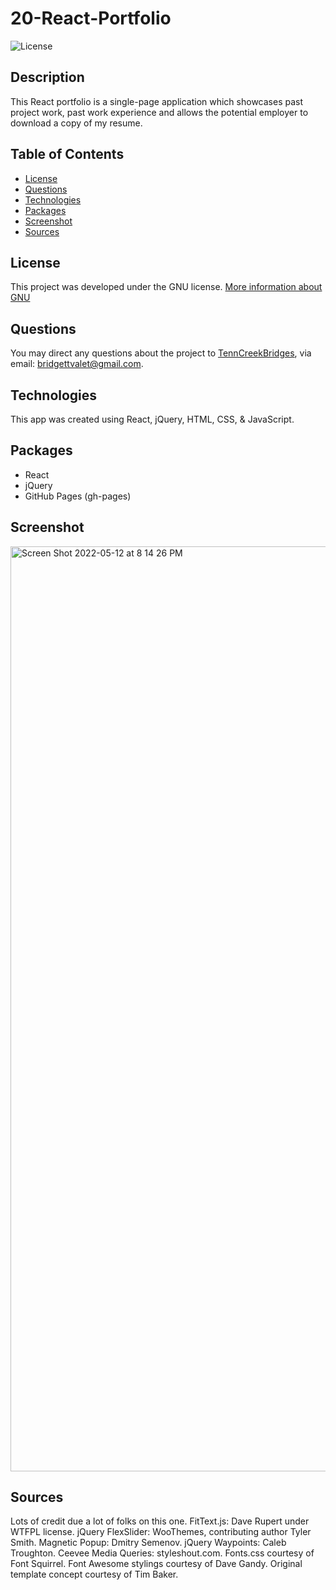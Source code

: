 # 20-React-Portfolio

![License](https://img.shields.io/badge/License-GNU-brightgreen)

## Description

This React portfolio is a single-page application which showcases past project work, past work experience and allows the potential employer to download a copy of my resume.
​

## Table of Contents

- [License](#License)
- [Questions](#questions)
- [Technologies](#technologies)
- [Packages](#packages)
- [Screenshot](#screenshots)
- [Sources](#sources)

## License

This project was developed under the GNU license.
[More information about GNU](https://opensource.org/licenses/GNU)

<a name="questions"></a>

## Questions

You may direct any questions about the project to [TennCreekBridges](https://github.com/TennCreekBridges), via email: [bridgettvalet@gmail.com](mailto:bridgettvalet@gmail.com).

<a name="technologies"></a>

## Technologies

This app was created using React, jQuery, HTML, CSS, & JavaScript.

<a name="packages"></a>

## Packages

- React
- jQuery
- GitHub Pages (gh-pages)

<a name ="screenshots"></a>

## Screenshot

<img width="1480" alt="Screen Shot 2022-05-12 at 8 14 26 PM" src="https://user-images.githubusercontent.com/91682561/168192116-3e6fb46d-1a80-4c5b-9df8-ae6d4c05ba81.png">

<a name ="sources"></a>

## Sources

Lots of credit due a lot of folks on this one. FitText.js: Dave Rupert under WTFPL license. jQuery FlexSlider: WooThemes, contributing author Tyler Smith. Magnetic Popup: Dmitry Semenov. jQuery Waypoints: Caleb Troughton. Ceevee Media Queries: styleshout.com. Fonts.css courtesy of Font Squirrel. Font Awesome stylings courtesy of Dave Gandy. Original template concept courtesy of Tim Baker.
